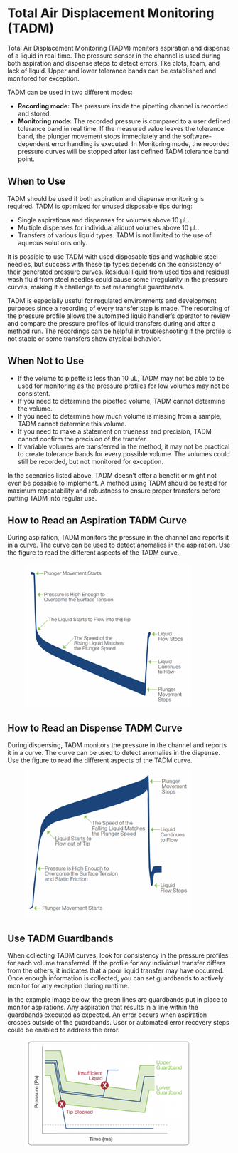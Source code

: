# Total Air Displacement Monitoring (TADM)

Total Air Displacement Monitoring (TADM) monitors aspiration and dispense of a liquid in real time. The pressure sensor in the channel is used during both aspiration and dispense steps to detect errors, like clots, foam, and lack of liquid. Upper and lower tolerance bands can be established and monitored for exception.

TADM can be used in two different modes:

* **Recording mode:** The pressure inside the pipetting channel is recorded and stored.&#x20;
* **Monitoring mode:** The recorded pressure is compared to a user defined tolerance band in real time. If the measured value leaves the tolerance band, the plunger movement stops immediately and the software-dependent error handling is executed. In Monitoring mode, the recorded pressure curves will be stopped after last defined TADM tolerance band point.

## When to Use

TADM should be used if both aspiration and dispense monitoring is required. TADM is optimized for unused disposable tips during:

* Single aspirations and dispenses for volumes above 10 μL.&#x20;
* Multiple dispenses for individual aliquot volumes above 10 μL.
* Transfers of various liquid types. TADM is not limited to the use of aqueous solutions only.

It is possible to use TADM with used disposable tips and washable steel needles, but success with these tip types depends on the consistency of their generated pressure curves. Residual liquid from used tips and residual wash fluid from steel needles could cause some irregularity in the pressure curves, making it a challenge to set meaningful guardbands.&#x20;

TADM is especially useful for regulated environments and development purposes since a recording of every transfer step is made. The recording of the pressure profile allows the automated liquid handler’s operator to review and compare the pressure profiles of liquid transfers during and after a method run. The recordings can be helpful in troubleshooting if the profile is not stable or some transfers show atypical behavior.



## When Not to Use

* If the volume to pipette is less than 10 μL, TADM may not be able to be used for monitoring as the pressure profiles for low volumes may not be consistent.&#x20;
* If you need to determine the pipetted volume, TADM cannot determine the volume.&#x20;
* If you need to determine how much volume is missing from a sample, TADM cannot determine this volume.&#x20;
* If you need to make a statement on trueness and precision, TADM cannot confirm the precision of the transfer.&#x20;
* If variable volumes are transferred in the method, it may not be practical to create tolerance bands for every possible volume. The volumes could still be recorded, but not monitored for exception.

In the scenarios listed above, TADM doesn’t offer a benefit or might not even be possible to implement. A method using TADM should be tested for maximum repeatability and robustness to ensure proper transfers before putting TADM into regular use.



## How to Read an Aspiration TADM Curve

During aspiration, TADM monitors the pressure in the channel and reports it in a curve. The curve can be used to detect anomalies in the aspiration. Use the figure to read the different aspects of the TADM curve.

<figure><img src="../.gitbook/assets/image (24) (1).png" alt="" width="375"><figcaption></figcaption></figure>

## How to Read an Dispense TADM Curve

During dispensing, TADM monitors the pressure in the channel and reports it in a curve. The curve can be used to detect anomalies in the dispense. Use the figure to read the different aspects of the TADM curve.

<figure><img src="../.gitbook/assets/image (25) (1).png" alt="" width="375"><figcaption></figcaption></figure>

## Use TADM Guardbands

When collecting TADM curves, look for consistency in the pressure profiles for each volume transferred. If the profile for any individual transfer differs from the others, it indicates that a poor liquid transfer may have occurred. Once enough information is collected, you can set guardbands to actively monitor for any exception during runtime.&#x20;

In the example image below, the green lines are guardbands put in place to monitor aspirations. Any aspiration that results in a line within the guardbands executed as expected. An error occurs when aspiration crosses outside of the guardbands. User or automated error recovery steps could be enabled to address the error.

<figure><img src="../.gitbook/assets/image (26) (1).png" alt="" width="375"><figcaption></figcaption></figure>
